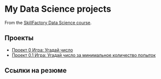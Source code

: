 # My Data Science projects

From the [SkillFactory Data Science course](https://skillfactory.ru/data-scientist).

## Проекты

* [Проект 0 Игра: Угадай число](https://github.com/Serg-NSD/sf_data_science/tree/main/project_0)
* [Проект 0.1 Игра: Угадай число за минимальное количество попыток](https://github.com/Serg-NSD/sf_data_science/tree/main/project_1)

## Ссылки на резюме
